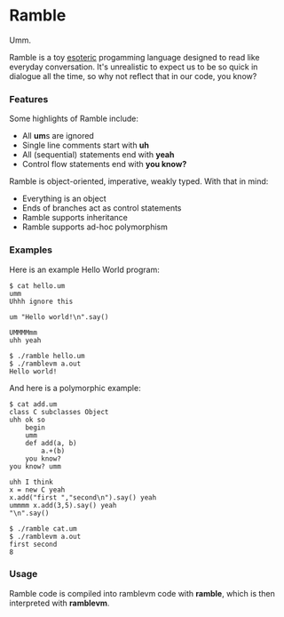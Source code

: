# Ramble

Umm.

Ramble is a toy [esoteric](https://en.wikipedia.org/wiki/Esoteric_programming_language)
progamming language designed to read like everyday conversation. It's unrealistic to
expect us to be so quick in dialogue all the time, so why not reflect that in our
code, you know?

### Features

Some highlights of Ramble include:
- All **um**s are ignored
- Single line comments start with **uh**
- All (sequential) statements end with **yeah**
- Control flow statements end with **you know?**

Ramble is object-oriented, imperative, weakly typed. With that in mind:
- Everything is an object
- Ends of branches act as control statements
- Ramble supports inheritance
- Ramble supports ad-hoc polymorphism


### Examples

Here is an example Hello World program:

```
$ cat hello.um
umm
Uhhh ignore this

um "Hello world!\n".say()

UMMMMmm
uhh yeah

$ ./ramble hello.um
$ ./ramblevm a.out
Hello world!
```

And here is a polymorphic example:

```
$ cat add.um
class C subclasses Object
uhh ok so
    begin
	umm
	def add(a, b)
	    a.+(b)
	you know?
you know? umm

uhh I think
x = new C yeah
x.add("first ","second\n").say() yeah
ummmm x.add(3,5).say() yeah
"\n".say()

$ ./ramble cat.um
$ ./ramblevm a.out
first second
8
```

### Usage

Ramble code is compiled into ramblevm code with **ramble**, which is
then interpreted with **ramblevm**.
